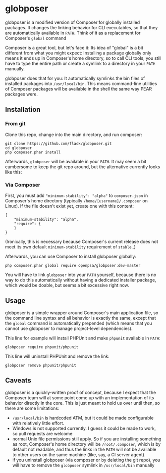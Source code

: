 globposer
=========

globposer is a modified version of Composer for globally installed
packages. It changes the linking behavior for CLI executables,
so that they are automatically available in `PATH`. Think of it as
a replacement for Composer's `global` command

Composer is a great tool, but let's face it: Its idea of "global" is a
bit different from what you might expect: Installing a package
globally only means it ends up in Composer's home directory, so
to call CLI tools, you still have to type the entire path or create a
symlink to a directory in your `PATH` manually.

globposer does that for you: It automatically symlinks the bin files
of installed packages into `/usr/local/bin`. This means
command-line utilities of Composer packages will be available
in the shell the same way PEAR packages were.

Installation
------------

### From git

Clone this repo, change into the main directory, and run composer:
```
git clone https://github.com/flack/globposer.git
cd globposer
php composer.phar install
```
Afterwards, `globposer` will be available in your `PATH`. It may seem
a bit cumbersome to keep the git repo around, but the alternative
currently looks like this:

### Via Composer

First, you must add `"minimum-stability": "alpha"` to `composer.json`
in Composer's home directory (typically `/home/[username]/.composer`
on Linux). If the file doesn't exist yet, create one with this content:

```
{
    "minimum-stability": "alpha",
    "require": {
    }
}
```

(Ironically, this is necessary because Composer's current release does
not meet its own default `minimum-stability` requirement of `stable`..)

Afterwards, you can use Composer to install globposer globally:

```
php composer.phar global require openpsa/globposer:dev-master
```

You will have to link `globposer` into your `PATH` yourself, because
there is no way to do this automatically without having a dedicated
installer package, which would be doable, but seems a bit excessive right now.

Usage
-----

globposer is a simple wrapper around Composer's main application file,
so the command line syntax and all behavior is exactly the same,
except that the `global` command is automatically prepended (which
means that you cannot use globposer to manage project-level
dependencies).

This line for example will install PHPUnit and make `phpunit` available in `PATH`:

```
globposer require phpunit/phpunit
```

This line will uninstall PHPUnit and remove the link:

```
globposer remove phpunit/phpunit
```

Caveats
-------
globposer is a quickly-written proof of concept, because I expect that the Composer team will at some point come up with an implementation of its behavior directly in the core. This is just meant to hold us over until then, so there are some limitations:

 - `/usr/local/bin` is hardcoded ATM, but it could be made configurable with relatively little effort.
 - Windows is not supported currently. I guess it could be made to work, so pull requests are welcome
 - normal Unix file permissions still apply. So if you are installing something as root, Composer's home directory will be `/root/.composer`, which is by default not readable, and thus the links in the `PATH` will not be available to other users on the same machine (like, say, a CI server agent).
 - if you uninstall globposer (via composer or by deleting the git repo), you will have to remove the `globposer` symlink in `/usr/local/bin` manually
